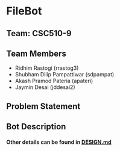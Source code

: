 # FileBot 

## Team: CSC510-9

## Team Members

* Ridhim Rastogi (rrastog3)
* Shubham Dilip Pampattiwar (sdpampat)
* Akash Pramod Pateria (apateri)
* Jaymin Desai (jddesai2)

## Problem Statement

## Bot Description

#### Other details can be found in [DESIGN.md](https://github.ncsu.edu/csc510-fall2019/CSC510-9/blob/master/DESIGN.md)
